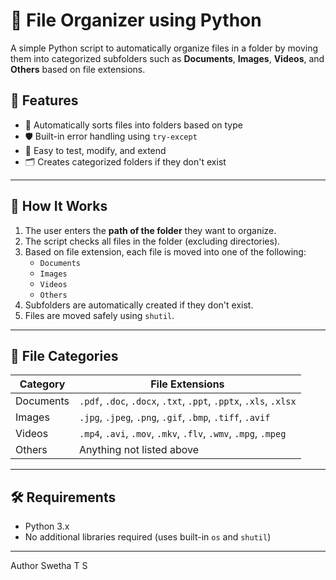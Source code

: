 # 📁 File Organizer using Python

A simple Python script to automatically organize files in a folder by moving them into categorized subfolders such as **Documents**, **Images**, **Videos**, and **Others** based on file extensions.



## 📌 Features

- 📄 Automatically sorts files into folders based on type
- 🛡️ Built-in error handling using `try-except`
- 🧪 Easy to test, modify, and extend
- 🗂️ Creates categorized folders if they don't exist

---

## 🚀 How It Works

1. The user enters the **path of the folder** they want to organize.
2. The script checks all files in the folder (excluding directories).
3. Based on file extension, each file is moved into one of the following:
   - `Documents`
   - `Images`
   - `Videos`
   - `Others`
4. Subfolders are automatically created if they don't exist.
5. Files are moved safely using `shutil`.

---

## 🧠 File Categories

| Category   | File Extensions |
|------------|-----------------|
| Documents  | `.pdf`, `.doc`, `.docx`, `.txt`, `.ppt`, `.pptx`, `.xls`, `.xlsx` |
| Images     | `.jpg`, `.jpeg`, `.png`, `.gif`, `.bmp`, `.tiff`, `.avif` |
| Videos     | `.mp4`, `.avi`, `.mov`, `.mkv`, `.flv`, `.wmv`, `.mpg`, `.mpeg` |
| Others     | Anything not listed above |

---

## 🛠️ Requirements

- Python 3.x
- No additional libraries required (uses built-in `os` and `shutil`)

---

Author
Swetha T S

